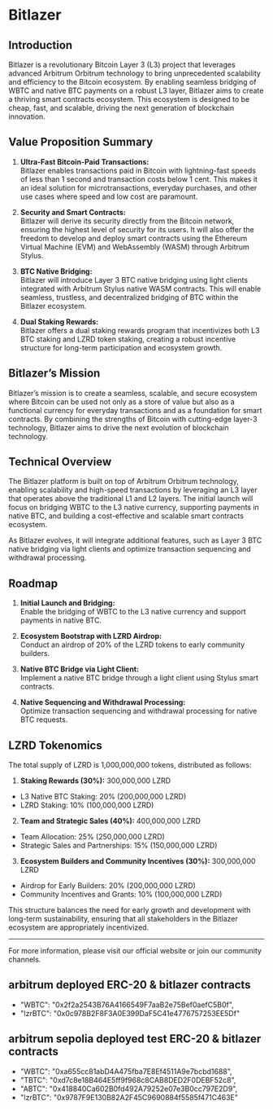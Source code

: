 # Bitlazer

## Introduction

Bitlazer is a revolutionary Bitcoin Layer 3 (L3) project that leverages advanced Arbitrum Orbitrum technology to bring unprecedented scalability and efficiency to the Bitcoin ecosystem. By enabling seamless bridging of WBTC and native BTC payments on a robust L3 layer, Bitlazer aims to create a thriving smart contracts ecosystem. This ecosystem is designed to be cheap, fast, and scalable, driving the next generation of blockchain innovation.

## Value Proposition Summary

1. **Ultra-Fast Bitcoin-Paid Transactions:**  
   Bitlazer enables transactions paid in Bitcoin with lightning-fast speeds of less than 1 second and transaction costs below 1 cent. This makes it an ideal solution for microtransactions, everyday purchases, and other use cases where speed and low cost are paramount.

2. **Security and Smart Contracts:**  
   Bitlazer will derive its security directly from the Bitcoin network, ensuring the highest level of security for its users. It will also offer the freedom to develop and deploy smart contracts using the Ethereum Virtual Machine (EVM) and WebAssembly (WASM) through Arbitrum Stylus.

3. **BTC Native Bridging:**  
   Bitlazer will introduce Layer 3 BTC native bridging using light clients integrated with Arbitrum Stylus native WASM contracts. This will enable seamless, trustless, and decentralized bridging of BTC within the Bitlazer ecosystem.

4. **Dual Staking Rewards:**  
   Bitlazer offers a dual staking rewards program that incentivizes both L3 BTC staking and LZRD token staking, creating a robust incentive structure for long-term participation and ecosystem growth.

## Bitlazer’s Mission

Bitlazer’s mission is to create a seamless, scalable, and secure ecosystem where Bitcoin can be used not only as a store of value but also as a functional currency for everyday transactions and as a foundation for smart contracts. By combining the strengths of Bitcoin with cutting-edge layer-3 technology, Bitlazer aims to drive the next evolution of blockchain technology.

## Technical Overview

The Bitlazer platform is built on top of Arbitrum Orbitrum technology, enabling scalability and high-speed transactions by leveraging an L3 layer that operates above the traditional L1 and L2 layers. The initial launch will focus on bridging WBTC to the L3 native currency, supporting payments in native BTC, and building a cost-effective and scalable smart contracts ecosystem.

As Bitlazer evolves, it will integrate additional features, such as Layer 3 BTC native bridging via light clients and optimize transaction sequencing and withdrawal processing.

## Roadmap

1. **Initial Launch and Bridging:**  
   Enable the bridging of WBTC to the L3 native currency and support payments in native BTC.

2. **Ecosystem Bootstrap with LZRD Airdrop:**  
   Conduct an airdrop of 20% of the LZRD tokens to early community builders.

3. **Native BTC Bridge via Light Client:**  
   Implement a native BTC bridge through a light client using Stylus smart contracts.

4. **Native Sequencing and Withdrawal Processing:**  
   Optimize transaction sequencing and withdrawal processing for native BTC requests.

## LZRD Tokenomics

The total supply of LZRD is 1,000,000,000 tokens, distributed as follows:

1. **Staking Rewards (30%):** 300,000,000 LZRD
- L3 Native BTC Staking: 20% (200,000,000 LZRD)
- LZRD Staking: 10% (100,000,000 LZRD)

2. **Team and Strategic Sales (40%):** 400,000,000 LZRD
- Team Allocation: 25% (250,000,000 LZRD)
- Strategic Sales and Partnerships: 15% (150,000,000 LZRD)

3. **Ecosystem Builders and Community Incentives (30%):** 300,000,000 LZRD
- Airdrop for Early Builders: 20% (200,000,000 LZRD)
- Community Incentives and Grants: 10% (100,000,000 LZRD)

This structure balances the need for early growth and development with long-term sustainability, ensuring that all stakeholders in the Bitlazer ecosystem are appropriately incentivized.

---

For more information, please visit our official website or join our community channels.

## arbitrum deployed ERC-20 & bitlazer contracts
- "WBTC": "0x2f2a2543B76A4166549F7aaB2e75Bef0aefC5B0f",
- "lzrBTC": "0x0c978B2F8F3A0E399DaF5C41e4776757253EE5Df"


## arbitrum sepolia deployed test ERC-20 & bitlazer contracts
- "WBTC": "0xa655cc81abD4A475fba7E8Ef4511A9e7bcbd1688",
- "TBTC": "0xd7c8e18B464E5ff9f968c8CAB8DED2F0DEBF52c8",
- "ABTC": "0x418840Ca602B0fd492A79252e07e3B0cc797E2D9",
- "lzrBTC": "0x9787F9E130B82A2F45C9690884f5585f471C463E"

